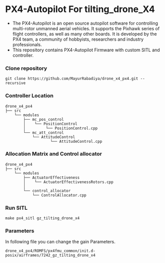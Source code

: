 # PX4-Autopilot For tilting_drone_X4

- The PX4-Autopilot is an open source autopilot software for controlling multi-rotor unmanned aerial vehicles. It supports the Pixhawk series of flight controllers, as well as many other boards. It is developed by the PX4 team, a community of hobbyists, researchers and industry professionals.
- This repository contains PX4-Autopilot Firmware with custom SITL and controller.

### Clone repository
```
git clone https://github.com/MayurRabadiya/drone_x4_px4.git --recursive
```
### Controller Location
    drone_x4_px4
    ├── src
        └── modules
            ├── mc_pos_control
            │    └── PositionControl
            │         └── PositionControl.cpp
            └── mc_att_control
                └── AttitudeControl
                        └── AttitudeControl.cpp

### Allocation Matrix and Control allocator
    drone_x4_px4
    ├── src
        └── modules
            ├── ActuatorEffectiveness
            │    └── ActuatorEffectivenessRotors.cpp
            │         
            └── control_allocator
                └── ControlAllocator.cpp
                        
### Run SITL
```
make px4_sitl gz_tilting_drone_x4
```
### Parameters
In following file you can change the gain Parameters.
```
drone_x4_px4/ROMFS/px4fmu_common/init.d-posix/airframes/7242_gz_tilting_drone_x4
```
